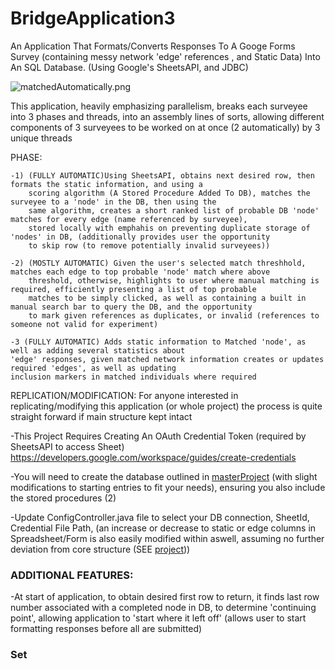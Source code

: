# BridgeApplication3


An Application That Formats/Converts Responses To A Googe Forms Survey (containing messy network 'edge' references , and Static Data) Into An SQL Database. (Using Google's SheetsAPI, and JDBC)

![matchedAutomatically.png](https://user-images.githubusercontent.com/113392258/210441418-d723a14b-33a8-4529-8c81-3167b273085b.png?)


This application, heavily emphasizing parallelism, breaks each surveyee into 3 phases and threads, into an assembly lines of sorts, 
allowing different components of 3 surveyees to be worked on at once (2 automatically) by 3 unique threads

PHASE:

    -1) (FULLY AUTOMATIC)Using SheetsAPI, obtains next desired row, then formats the static information, and using a 
        scoring algorithm (A Stored Procedure Added To DB), matches the surveyee to a 'node' in the DB, then using the
        same algorithm, creates a short ranked list of probable DB 'node' matches for every edge (name referenced by surveyee), 
        stored locally with emphahis on preventing duplicate storage of 'nodes' in DB, (additionally provides user the opportunity 
        to skip row (to remove potentially invalid surveyees))
    
    -2) (MOSTLY AUTOMATIC) Given the user's selected match threshhold, matches each edge to top probable 'node' match where above 
        threshold, otherwise, highlights to user where manual matching is required, efficiently presenting a list of top probable
        matches to be simply clicked, as well as containing a built in manual search bar to query the DB, and the opportunity 
        to mark given references as duplicates, or invalid (references to someone not valid for experiment) 
        
    -3 (FULLY AUTOMATIC) Adds static information to Matched 'node', as well as adding several statistics about 
    'edge' responses, given matched network information creates or updates required 'edges', as well as updating 
    inclusion markers in matched individuals where required
        


REPLICATION/MODIFICATION:
For anyone interested in replicating/modifying this application (or whole project)
the process is quite straight forward if main structure kept intact
    
-This Project Requires Creating An OAuth Credential Token (required by SheetsAPI to access Sheet)
https://developers.google.com/workspace/guides/create-credentials
    
-You will need to create the database outlined in [masterProject](https://github.com/lduncan1712/ImpactNetwork/blob/main/impact_network_(1)_CREATE_DB.sql)
(with slight modifications to starting entries to fit your needs), ensuring you also
include the stored procedures (2)
    
-Update ConfigController.java file to select your DB connection, SheetId, Credential File Path, 
(an increase or decrease to static or edge columns in Spreadsheet/Form is also easily modified within aswell,
assuming no further deviation from core structure (SEE [project](https://github.com/lduncan1712/ImpactNetwork)))


### ADDITIONAL FEATURES:
-At start of application, to obtain desired first row to return, it finds last row number associated with a completed node in DB, to determine 'continuing point', allowing application to 'start where it left off' (allows user to start formatting responses before all are submitted)

### Set


    
    
    
    
    
    
    
    
    
